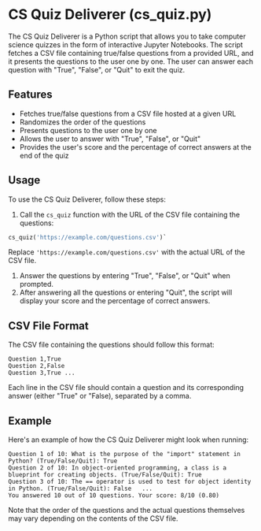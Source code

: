 CS Quiz Deliverer (cs_quiz.py)
=================

The CS Quiz Deliverer is a Python script that allows you to take computer science quizzes in the form of interactive Jupyter Notebooks. The script fetches a CSV file containing true/false questions from a provided URL, and it presents the questions to the user one by one. The user can answer each question with "True", "False", or "Quit" to exit the quiz.

Features
--------

-   Fetches true/false questions from a CSV file hosted at a given URL
-   Randomizes the order of the questions
-   Presents questions to the user one by one
-   Allows the user to answer with "True", "False", or "Quit"
-   Provides the user's score and the percentage of correct answers at the end of the quiz

Usage
-----

To use the CS Quiz Deliverer, follow these steps:

1.  Call the `cs_quiz` function with the URL of the CSV file containing the questions:

```python
cs_quiz('https://example.com/questions.csv')`
```

Replace `'https://example.com/questions.csv'` with the actual URL of the CSV file.

1.  Answer the questions by entering "True", "False", or "Quit" when prompted.
2.  After answering all the questions or entering "Quit", the script will display your score and the percentage of correct answers.

CSV File Format
---------------

The CSV file containing the questions should follow this format:

```csv
Question 1,True
Question 2,False 
Question 3,True ...
```

Each line in the CSV file should contain a question and its corresponding answer (either "True" or "False), separated by a comma.

Example
-------

Here's an example of how the CS Quiz Deliverer might look when running:

```
Question 1 of 10: What is the purpose of the "import" statement in Python? (True/False/Quit): True
Question 2 of 10: In object-oriented programming, a class is a blueprint for creating objects. (True/False/Quit): True
Question 3 of 10: The == operator is used to test for object identity in Python. (True/False/Quit): False   ...
You answered 10 out of 10 questions. Your score: 8/10 (0.80)
```

Note that the order of the questions and the actual questions themselves may vary depending on the contents of the CSV file.
